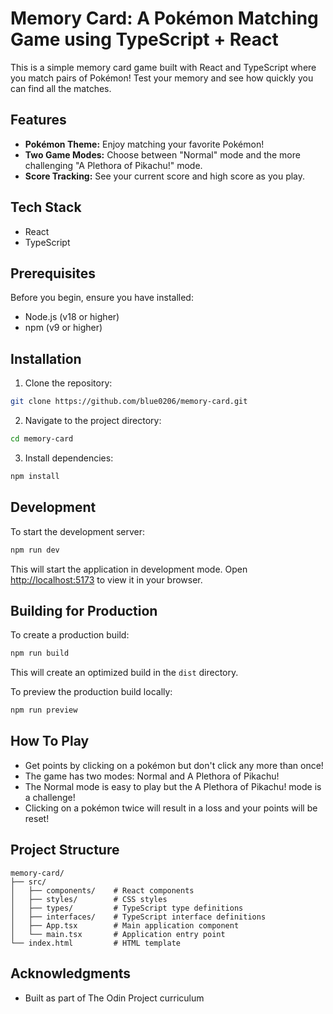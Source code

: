 # Memory Card: A Pokémon Matching Game using TypeScript + React

This is a simple memory card game built with React and TypeScript where you match pairs of Pokémon! Test your memory and see how quickly you can find all the matches.

## Features

- **Pokémon Theme:** Enjoy matching your favorite Pokémon!
- **Two Game Modes:** Choose between "Normal" mode and the more challenging "A Plethora of Pikachu!" mode.
- **Score Tracking:**  See your current score and high score as you play.

## Tech Stack

- React
- TypeScript

## Prerequisites

Before you begin, ensure you have installed:
- Node.js (v18 or higher)
- npm (v9 or higher)

## Installation

1. Clone the repository:
```bash
git clone https://github.com/blue0206/memory-card.git
```

2. Navigate to the project directory:
```bash
cd memory-card
```

3. Install dependencies:
```bash
npm install
```

## Development

To start the development server:

```bash
npm run dev
```

This will start the application in development mode. 
Open [http://localhost:5173](http://localhost:5173) to view it in your browser.

## Building for Production

To create a production build:

```bash
npm run build
```

This will create an optimized build in the `dist` directory.

To preview the production build locally:

```bash
npm run preview
```

## How To Play
- Get points by clicking on a pokémon but don't click any more than once!
- The game has two modes: Normal and A Plethora of Pikachu!
- The Normal mode is easy to play but the A Plethora of Pikachu! mode is a challenge!
- Clicking on a pokémon twice will result in a loss and your points will be reset!

## Project Structure

```
memory-card/
├── src/
│   ├── components/    # React components
│   ├── styles/        # CSS styles
│   ├── types/         # TypeScript type definitions
│   ├── interfaces/    # TypeScript interface definitions
│   ├── App.tsx        # Main application component
│   └── main.tsx       # Application entry point
└── index.html         # HTML template
```

## Acknowledgments

- Built as part of The Odin Project curriculum